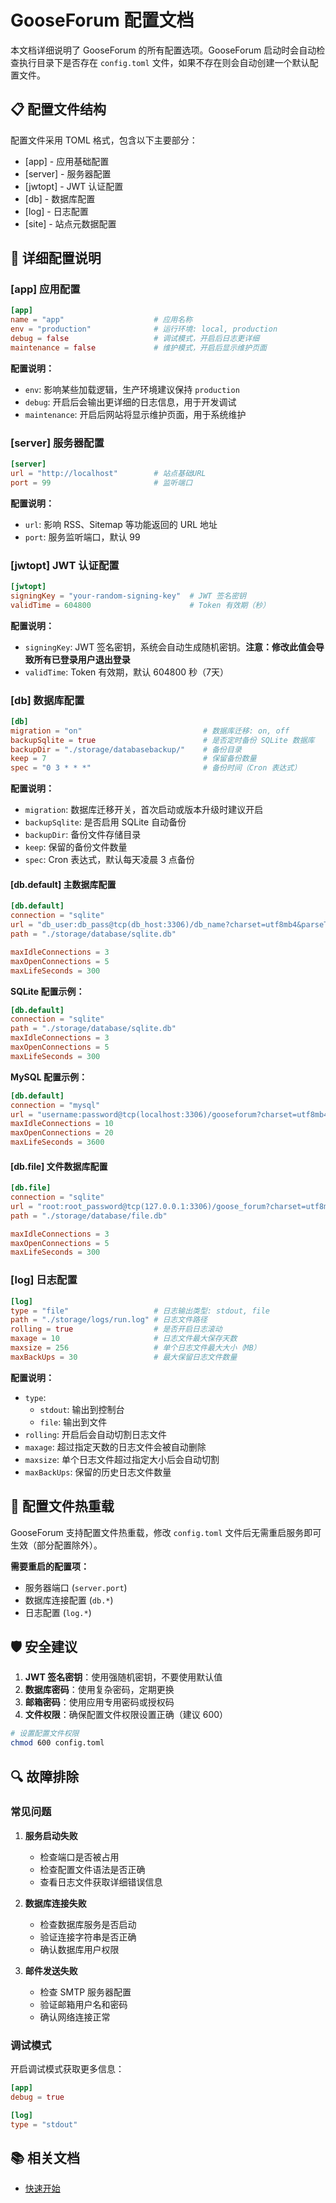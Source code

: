 # GooseForum 配置文档

本文档详细说明了 GooseForum 的所有配置选项。GooseForum 启动时会自动检查执行目录下是否存在 `config.toml` 文件，如果不存在则会自动创建一个默认配置文件。

## 📋 配置文件结构

配置文件采用 TOML 格式，包含以下主要部分：

- [app] - 应用基础配置
- [server] - 服务器配置
- [jwtopt] - JWT 认证配置
- [db] - 数据库配置
- [log] - 日志配置
- [site] - 站点元数据配置

## 🔧 详细配置说明

### [app] 应用配置

```toml
[app]
name = "app"                    # 应用名称
env = "production"              # 运行环境: local, production
debug = false                   # 调试模式，开启后日志更详细
maintenance = false             # 维护模式，开启后显示维护页面
```

**配置说明：**
- `env`: 影响某些加载逻辑，生产环境建议保持 `production`
- `debug`: 开启后会输出更详细的日志信息，用于开发调试
- `maintenance`: 开启后网站将显示维护页面，用于系统维护

### [server] 服务器配置

```toml
[server]
url = "http://localhost"        # 站点基础URL
port = 99                       # 监听端口
```

**配置说明：**
- `url`: 影响 RSS、Sitemap 等功能返回的 URL 地址
- `port`: 服务监听端口，默认 99

### [jwtopt] JWT 认证配置

```toml
[jwtopt]
signingKey = "your-random-signing-key"  # JWT 签名密钥
validTime = 604800                      # Token 有效期（秒）
```

**配置说明：**
- `signingKey`: JWT 签名密钥，系统会自动生成随机密钥。**注意：修改此值会导致所有已登录用户退出登录**
- `validTime`: Token 有效期，默认 604800 秒（7天）


### [db] 数据库配置

```toml
[db]
migration = "on"                           # 数据库迁移: on, off
backupSqlite = true                        # 是否定时备份 SQLite 数据库
backupDir = "./storage/databasebackup/"    # 备份目录
keep = 7                                   # 保留备份数量
spec = "0 3 * * *"                         # 备份时间（Cron 表达式）
```

**配置说明：**
- `migration`: 数据库迁移开关，首次启动或版本升级时建议开启
- `backupSqlite`: 是否启用 SQLite 自动备份
- `backupDir`: 备份文件存储目录
- `keep`: 保留的备份文件数量
- `spec`: Cron 表达式，默认每天凌晨 3 点备份

#### [db.default] 主数据库配置

```toml
[db.default]
connection = "sqlite"                                                           # 数据库类型: sqlite, mysql
url = "db_user:db_pass@tcp(db_host:3306)/db_name?charset=utf8mb4&parseTime=True&loc=Local"  # MySQL 连接字符串
path = "./storage/database/sqlite.db"                                          # SQLite 数据库文件路径

maxIdleConnections = 3                                                          # 最大空闲连接数
maxOpenConnections = 5                                                          # 最大打开连接数
maxLifeSeconds = 300                                                            # 连接最大生存时间（秒）
```

**SQLite 配置示例：**
```toml
[db.default]
connection = "sqlite"
path = "./storage/database/sqlite.db"
maxIdleConnections = 3
maxOpenConnections = 5
maxLifeSeconds = 300
```

**MySQL 配置示例：**
```toml
[db.default]
connection = "mysql"
url = "username:password@tcp(localhost:3306)/gooseforum?charset=utf8mb4&parseTime=True&loc=Local"
maxIdleConnections = 10
maxOpenConnections = 20
maxLifeSeconds = 3600
```

#### [db.file] 文件数据库配置

```toml
[db.file]
connection = "sqlite"                                                           # 数据库类型
url = "root:root_password@tcp(127.0.0.1:3306)/goose_forum?charset=utf8mb4&parseTime=True&loc=Local"  # MySQL 连接字符串
path = "./storage/database/file.db"                                            # SQLite 数据库文件路径

maxIdleConnections = 3
maxOpenConnections = 5
maxLifeSeconds = 300
```

### [log] 日志配置

```toml
[log]
type = "file"                   # 日志输出类型: stdout, file
path = "./storage/logs/run.log" # 日志文件路径
rolling = true                  # 是否开启日志滚动
maxage = 10                     # 日志文件最大保存天数
maxsize = 256                   # 单个日志文件最大大小（MB）
maxBackUps = 30                 # 最大保留日志文件数量
```

**配置说明：**
- `type`: 
  - `stdout`: 输出到控制台
  - `file`: 输出到文件
- `rolling`: 开启后会自动切割日志文件
- `maxage`: 超过指定天数的日志文件会被自动删除
- `maxsize`: 单个日志文件超过指定大小后会自动切割
- `maxBackUps`: 保留的历史日志文件数量


## 🔄 配置文件热重载

GooseForum 支持配置文件热重载，修改 `config.toml` 文件后无需重启服务即可生效（部分配置除外）。

**需要重启的配置项：**
- 服务器端口 (`server.port`)
- 数据库连接配置 (`db.*`)
- 日志配置 (`log.*`)

## 🛡 安全建议

1. **JWT 签名密钥**：使用强随机密钥，不要使用默认值
2. **数据库密码**：使用复杂密码，定期更换
3. **邮箱密码**：使用应用专用密码或授权码
4. **文件权限**：确保配置文件权限设置正确（建议 600）

```bash
# 设置配置文件权限
chmod 600 config.toml
```

## 🔍 故障排除

### 常见问题

1. **服务启动失败**
   - 检查端口是否被占用
   - 检查配置文件语法是否正确
   - 查看日志文件获取详细错误信息

2. **数据库连接失败**
   - 检查数据库服务是否启动
   - 验证连接字符串是否正确
   - 确认数据库用户权限

3. **邮件发送失败**
   - 检查 SMTP 服务器配置
   - 验证邮箱用户名和密码
   - 确认网络连接正常

### 调试模式

开启调试模式获取更多信息：

```toml
[app]
debug = true

[log]
type = "stdout"
```

## 📚 相关文档

- [快速开始](../README.md#🚀-快速开始)